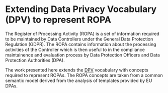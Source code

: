 # Extending Data Privacy Vocabulary (DPV) to represent ROPA

The Register of Processing Activity (ROPA) is a set of information required to be maintained by Data Controllers under the General Data Protection Regulation (GDPR). The ROPA contains information about the processing activities of the Controller which is then useful to in the compliance maintainence and evaluation process by Data Protection Officers and Data Protection Authorities (DPA).

The work presented here extends the [DPV](https://www.w3.org/ns/dpv) vocabulary with concepts required to represent ROPAs. The ROPA concepts are taken from a common semantic model derived from the analysis of templates provided by EU DPAs.